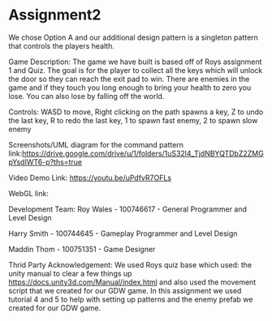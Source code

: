 # Assignment2
We chose Option A and our additional design pattern is a singleton pattern that controls the players health.

Game Description: The game we have built is based off of Roys assignment 1 and Quiz. The goal is for the player to collect all the keys which will unlock the door so they can reach the exit pad to win. There are enemies in the game and if they touch you long enough to bring your health to zero you lose. You can also lose by falling off the world. 

Controls: WASD to move, Right clicking on the path spawns a key, Z to undo the last key, R to redo the last key, 1 to spawn fast enemy, 2 to spawn slow enemy

Screenshots/UML diagram for the command pattern link:https://drive.google.com/drive/u/1/folders/1uS32l4_TjdNBYQTDbZ2ZMGpYsdIWT6-p?ths=true

Video Demo Link: https://youtu.be/uPdfvR7OFLs

WebGL link:

Development Team:
Roy Wales - 100746617 - General Programmer and Level Design

Harry Smith - 100744645 - Gameplay Programmer and Level Design

Maddin Thom - 100751351 - Game Designer 

Thrid Party Acknowledgement: We used Roys quiz base which used: the unity manual to clear a few things up https://docs.unity3d.com/Manual/index.html and also used the movement script that we created for our GDW game.
In this assignment we used tutorial 4 and 5 to help with setting up patterns and the enemy prefab we created for our GDW game.
